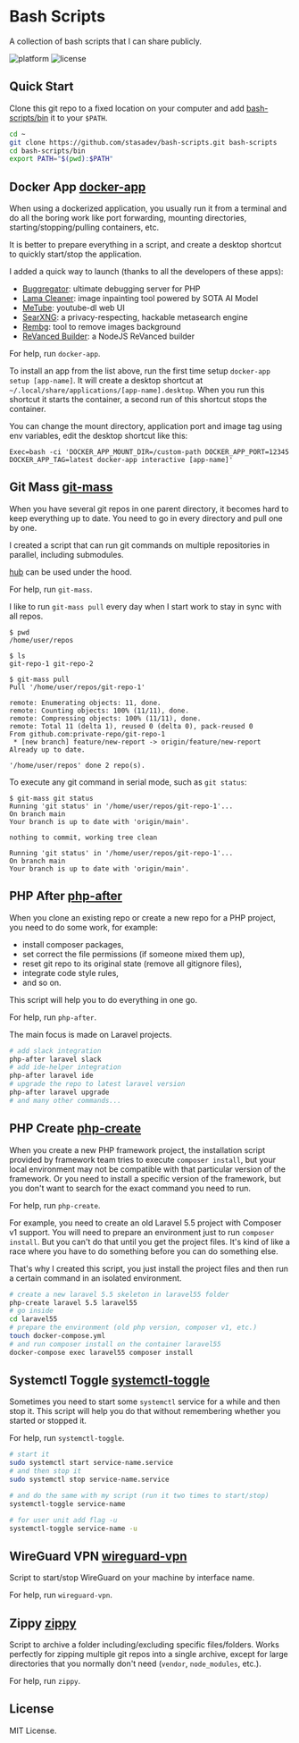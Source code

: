 # Bash Scripts

A collection of bash scripts that I can share publicly.

![platform](https://img.shields.io/badge/platform-Linux-blue.svg)
![license](https://img.shields.io/github/license/stasadev/bash-scripts)

## Quick Start

Clone this git repo to a fixed location on your computer and add [bash-scripts/bin](bin) it to your `$PATH`.

```bash
cd ~
git clone https://github.com/stasadev/bash-scripts.git bash-scripts
cd bash-scripts/bin
export PATH="$(pwd):$PATH"
```

## Docker App [docker-app](docker_app.sh)

When using a dockerized application, you usually run it from a terminal and do all the boring work like port forwarding, mounting directories, starting/stopping/pulling containers, etc.

It is better to prepare everything in a script, and create a desktop shortcut to quickly start/stop the application.

I added a quick way to launch (thanks to all the developers of these apps):
* [Buggregator](https://github.com/buggregator/server): ultimate debugging server for PHP
* [Lama Cleaner](https://github.com/Sanster/lama-cleaner): image inpainting tool powered by SOTA AI Model
* [MeTube](https://github.com/alexta69/metube): youtube-dl web UI
* [SearXNG](https://github.com/searxng/searxng): a privacy-respecting, hackable metasearch engine
* [Rembg](https://github.com/danielgatis/rembg): tool to remove images background
* [ReVanced Builder](https://github.com/reisxd/revanced-builder): a NodeJS ReVanced builder

For help, run `docker-app`.

To install an app from the list above, run the first time setup `docker-app setup [app-name]`. It will create a desktop shortcut at `~/.local/share/applications/[app-name].desktop`. When you run this shortcut it starts the container, a second run of this shortcut stops the container.

You can change the mount directory, application port and image tag using env variables, edit the desktop shortcut like this:

```text
Exec=bash -ci 'DOCKER_APP_MOUNT_DIR=/custom-path DOCKER_APP_PORT=12345 DOCKER_APP_TAG=latest docker-app interactive [app-name]'
```

## Git Mass [git-mass](git_mass.sh)

When you have several git repos in one parent directory, it becomes hard to keep everything up to date. You need to go in every directory and pull one by one.

I created a script that can run git commands on multiple repositories in parallel, including submodules.

[hub](https://github.com/github/hub) can be used under the hood.

For help, run `git-mass`.

I like to run `git-mass pull` every day when I start work to stay in sync with all repos.

```text
$ pwd
/home/user/repos

$ ls
git-repo-1 git-repo-2

$ git-mass pull
Pull '/home/user/repos/git-repo-1'

remote: Enumerating objects: 11, done.
remote: Counting objects: 100% (11/11), done.
remote: Compressing objects: 100% (11/11), done.
remote: Total 11 (delta 1), reused 0 (delta 0), pack-reused 0
From github.com:private-repo/git-repo-1
 * [new branch] feature/new-report -> origin/feature/new-report
Already up to date.

'/home/user/repos' done 2 repo(s).
```

To execute any git command in serial mode, such as `git status`:

```text
$ git-mass git status
Running 'git status' in '/home/user/repos/git-repo-1'...
On branch main
Your branch is up to date with 'origin/main'.

nothing to commit, working tree clean

Running 'git status' in '/home/user/repos/git-repo-1'...
On branch main
Your branch is up to date with 'origin/main'.
```

## PHP After [php-after](php_after.sh)

When you clone an existing repo or create a new repo for a PHP project, you need to do some work, for example:

* install composer packages,
* set correct the file permissions (if someone mixed them up),
* reset git repo to its original state (remove all gitignore files),
* integrate code style rules,
* and so on.

This script will help you to do everything in one go.

For help, run `php-after`.

The main focus is made on Laravel projects.

```bash
# add slack integration
php-after laravel slack
# add ide-helper integration
php-after laravel ide
# upgrade the repo to latest laravel version
php-after laravel upgrade
# and many other commands...
```

## PHP Create [php-create](php_create.sh)

When you create a new PHP framework project, the installation script provided by framework team tries to execute `composer install`, but your local environment may not be compatible with that particular version of the framework. Or you need to install a specific version of the framework, but you don't want to search for the exact command you need to run.

For help, run `php-create`.

For example, you need to create an old Laravel 5.5 project with Composer v1 support. You will need to prepare an environment just to run `composer install`. But you can't do that until you get the project files. It's kind of like a race where you have to do something before you can do something else.

That's why I created this script, you just install the project files and then run a certain command in an isolated environment.

```bash
# create a new laravel 5.5 skeleton in laravel55 folder
php-create laravel 5.5 laravel55
# go inside
cd laravel55
# prepare the environment (old php version, composer v1, etc.)
touch docker-compose.yml
# and run composer install on the container laravel55
docker-compose exec laravel55 composer install
```

## Systemctl Toggle [systemctl-toggle](systemctl_toggle.sh)

Sometimes you need to start some `systemctl` service for a while and then stop it. This script will help you do that without remembering whether you started or stopped it.

For help, run `systemctl-toggle`.

```bash
# start it
sudo systemctl start service-name.service
# and then stop it
sudo systemctl stop service-name.service

# and do the same with my script (run it two times to start/stop)
systemctl-toggle service-name

# for user unit add flag -u
systemctl-toggle service-name -u
```

## WireGuard VPN [wireguard-vpn](wireguard_vpn.sh)

Script to start/stop WireGuard on your machine by interface name.

For help, run `wireguard-vpn`.

## Zippy [zippy](zippy.sh)

Script to archive a folder including/excluding specific files/folders. Works perfectly for zipping multiple git repos into a single archive, except for large directories that you normally don't need (`vendor`, `node_modules`, etc.).

For help, run `zippy`.

## License

MIT License.
